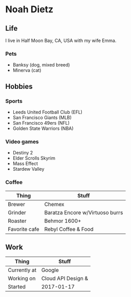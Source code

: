# Noah Dietz

## Life

I live in Half Moon Bay, CA, USA with my wife Emma.

### Pets

* Banksy (dog, mixed breed)
* Minerva (cat)

## Hobbies

### Sports

* Leeds United Football Club (EFL)
* San Francisco Giants (MLB)
* San Francisco 49ers (NFL)
* Golden State Warriors (NBA)

### Video games

* Destiny 2
* Elder Scrolls Skyrim
* Mass Effect
* Stardew Valley

### Coffee

| Thing | Stuff |
| ------- | ------ |
| Brewer |  Chemex |
| Grinder | Baratza Encore w/Virtuoso burrs |
| Roaster | Behmor 1600+ |
| Favorite cafe | Rebyl Coffee & Food |

## Work

| Thing | Stuff |
| ----- | ----- |
| Currently at|  Google |
| Working on|  Cloud API Design &  |Developer | Experience |
| Started|  2017-01-17 |